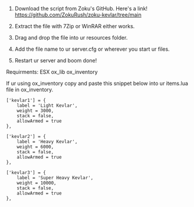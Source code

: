 1. Download the script from Zoku's GitHub. Here's a link! https://github.com/ZokuRush/zoku-kevlar/tree/main

2. Extract the file with 7Zip or WinRAR either works.

3. Drag and drop the file into ur resources folder.

4. Add the file name to ur server.cfg or wherever you start ur files.

5. Restart ur server and boom done!

Requirments:
ESX
ox_lib
ox_inventory

If ur using ox_inventory copy and paste this snippet below into ur items.lua file in ox_inventory.

	['kevlar1'] = {
		label = 'Light Kevlar',
		weight = 3000,
		stack = false,
		allowArmed = true
	},

	['kevlar2'] = {
		label = 'Heavy Kevlar',
		weight = 6000,
		stack = false,
		allowArmed = true
	},

	['kevlar3'] = {
		label = 'Super Heavy Kevlar',
		weight = 10000,
		stack = false,
		allowArmed = true
	},
